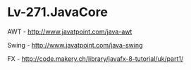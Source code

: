 # Lv-271.JavaCore

AWT - http://www.javatpoint.com/java-awt

Swing - http://www.javatpoint.com/java-swing

FX - http://code.makery.ch/library/javafx-8-tutorial/uk/part1/
